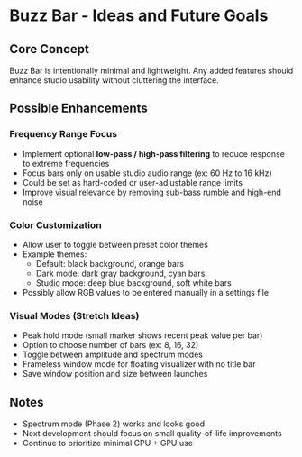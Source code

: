 # Buzz Bar - Ideas and Future Goals

## Core Concept
Buzz Bar is intentionally minimal and lightweight. Any added features should enhance studio usability without cluttering the interface.

## Possible Enhancements

### Frequency Range Focus
- Implement optional **low-pass / high-pass filtering** to reduce response to extreme frequencies
- Focus bars only on usable studio audio range (ex: 60 Hz to 16 kHz)
- Could be set as hard-coded or user-adjustable range limits
- Improve visual relevance by removing sub-bass rumble and high-end noise

### Color Customization
- Allow user to toggle between preset color themes
- Example themes:
  - Default: black background, orange bars
  - Dark mode: dark gray background, cyan bars
  - Studio mode: deep blue background, soft white bars
- Possibly allow RGB values to be entered manually in a settings file

### Visual Modes (Stretch Ideas)
- Peak hold mode (small marker shows recent peak value per bar)
- Option to choose number of bars (ex: 8, 16, 32)
- Toggle between amplitude and spectrum modes
- Frameless window mode for floating visualizer with no title bar
- Save window position and size between launches

## Notes
- Spectrum mode (Phase 2) works and looks good
- Next development should focus on small quality-of-life improvements
- Continue to prioritize minimal CPU + GPU use

